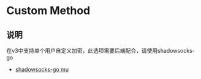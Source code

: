 # Custom Method

## 说明

在v3中支持单个用户自定义加密，此选项需要后端配合，请使用shadowsocks-go

* [shadowsocks-go mu](https://github.com/orvice/shadowsocks-go/tree/mu)